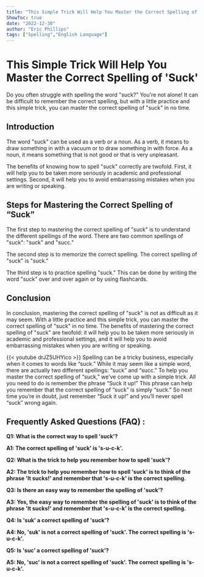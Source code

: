 ```yaml
---
title: "This Simple Trick Will Help You Master the Correct Spelling of 'Suck'!"
ShowToc: true 
date: "2022-12-30"
author: "Eric Phillips" 
tags: ["Spelling","English Language"]
---
```

# This Simple Trick Will Help You Master the Correct Spelling of 'Suck'

Do you often struggle with spelling the word "suck?" You're not alone! It can be difficult to remember the correct spelling, but with a little practice and this simple trick, you can master the correct spelling of "suck" in no time. 

## Introduction

The word "suck" can be used as a verb or a noun. As a verb, it means to draw something in with a vacuum or to draw something in with force. As a noun, it means something that is not good or that is very unpleasant. 

The benefits of knowing how to spell "suck" correctly are twofold. First, it will help you to be taken more seriously in academic and professional settings. Second, it will help you to avoid embarrassing mistakes when you are writing or speaking. 

## Steps for Mastering the Correct Spelling of “Suck”

The first step to mastering the correct spelling of "suck" is to understand the different spellings of the word. There are two common spellings of "suck": "suck" and "succ." 

The second step is to memorize the correct spelling. The correct spelling of "suck" is "suck." 

The third step is to practice spelling "suck." This can be done by writing the word "suck" over and over again or by using flashcards. 

## Conclusion

In conclusion, mastering the correct spelling of "suck" is not as difficult as it may seem. With a little practice and this simple trick, you can master the correct spelling of "suck" in no time. The benefits of mastering the correct spelling of "suck" are twofold: it will help you to be taken more seriously in academic and professional settings, and it will help you to avoid embarrassing mistakes when you are writing or speaking.

{{< youtube drJZ5UHYico >}} 
Spelling can be a tricky business, especially when it comes to words like “suck.” While it may seem like a simple word, there are actually two different spellings: “suck” and “succ.” To help you master the correct spelling of “suck,” we’ve come up with a simple trick. All you need to do is remember the phrase “Suck it up!” This phrase can help you remember that the correct spelling of “suck” is simply “suck.” So next time you’re in doubt, just remember “Suck it up!” and you’ll never spell “suck” wrong again.

## Frequently Asked Questions (FAQ) :
**Q1: What is the correct way to spell 'suck'?**

**A1: The correct spelling of 'suck' is 's-u-c-k'.**

**Q2: What is the trick to help you remember how to spell 'suck'?**

**A2: The trick to help you remember how to spell 'suck' is to think of the phrase 'It sucks!' and remember that 's-u-c-k' is the correct spelling.**

**Q3: Is there an easy way to remember the spelling of 'suck'?**

**A3: Yes, the easy way to remember the spelling of 'suck' is to think of the phrase 'It sucks!' and remember that 's-u-c-k' is the correct spelling.**

**Q4: Is 'suk' a correct spelling of 'suck'?**

**A4: No, 'suk' is not a correct spelling of 'suck'. The correct spelling is 's-u-c-k'.**

**Q5: Is 'suc' a correct spelling of 'suck'?**

**A5: No, 'suc' is not a correct spelling of 'suck'. The correct spelling is 's-u-c-k'.**





